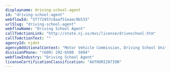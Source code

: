 ```yaml
---
displayname: driving-school-agent
id: "driving-school-agent"
webflowId: "5f772957c8aaf51eaec9b533"
urlSlug: "driving-school-agent"
webflowName: "Driving School Agent"
callToActionLink: "http://state.nj.us/mvc/license/driveschool.htm"
callToActionText: ""
agencyId: njdot
agencyAdditionalContext: "Motor Vehicle Commission, Driving School Unit"
divisionPhone: "(609) 292-6500  5094"
webflowIndustry: "Driving School Agent"
licenseCertificationClassification: "AUTHORIZATION"
---
```

